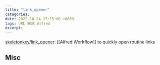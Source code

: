 ```yaml
---
title: "link_opener"
categories: 
date: 2022-10-24 17:15:00 +0800
tags: URL 网站 Alfred
excerpt: 
---
```


[skeletonkey/link_opener](https://github.com/skeletonkey/link_opener): [[Alfred Workflow]] to quickly open routine links










## Misc



